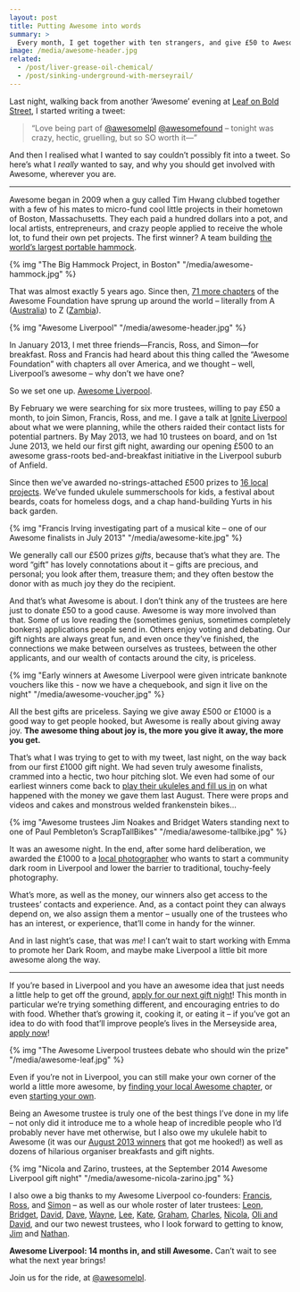 ```yaml
---
layout: post
title: Putting Awesome into words
summary: >
  Every month, I get together with ten strangers, and give £50 to Awesome projects all over Liverpool. Find out why…
image: /media/awesome-header.jpg
related:
  - /post/liver-grease-oil-chemical/
  - /post/sinking-underground-with-merseyrail/
---
```


Last night, walking back from another ‘Awesome’ evening at [Leaf on Bold Street](https://thisisleaf.co.uk), I started writing a tweet:

> “Love being part of [@awesomelpl](https://twitter.com/awesomelpl) [@awesomefound](https://twitter.com/awesomefound) – tonight was crazy, hectic, gruelling, but so SO worth it—”

And then I realised what I wanted to say couldn’t possibly fit into a tweet. So here’s what I *really* wanted to say, and why you should get involved with Awesome, wherever you are.

<hr class="stars">

Awesome began in 2009 when a guy called Tim Hwang clubbed together with a few of his mates to micro-fund cool little projects in their hometown of Boston, Massachusetts. They each paid a hundred dollars into a pot, and local artists, entrepreneurs, and crazy people applied to receive the whole lot, to fund their own pet projects. The first winner? A team building [the world’s largest portable hammock](https://www.facebook.com/pages/The-Big-Hammock-Project/132052126833401).

{% img "The Big Hammock Project, in Boston" "/media/awesome-hammock.jpg" %}

That was almost exactly 5 years ago. Since then, [71 more chapters](http://www.awesomefoundation.org) of the Awesome Foundation have sprung up around the world – literally from A ([Australia](http://www.awesomefoundation.org/en/chapters/sydney)) to Z ([Zambia](http://www.awesomefoundation.org/en/chapters/lusaka)).

{% img "Awesome Liverpool" "/media/awesome-header.jpg" %}

In January 2013, I met three friends—Francis, Ross, and Simon—for breakfast. Ross and Francis had heard about this thing called the “Awesome Foundation” with chapters all over America, and we thought – well, Liverpool’s awesome – why don’t we have one?

So we set one up. [Awesome Liverpool](http://awesomefoundation.org/en/chapters/liverpool/).

By February we were searching for six more trustees, willing to pay £50 a month, to join Simon, Francis, Ross, and me. I gave a talk at [Ignite Liverpool](http://igniteliverpool.com/2013/02/ignite-13-its-going-to-be-a-dream/) about what we were planning, while the others raided their contact lists for potential partners. By May 2013, we had 10 trustees on board, and on 1st June 2013, we held our first gift night, awarding our opening £500 to an awesome grass-roots bed-and-breakfast initiative in the Liverpool suburb of Anfield.

Since then we’ve awarded no-strings-attached £500 prizes to [16 local projects](http://www.awesomefoundation.org/en/chapters/liverpool/). We’ve funded ukulele summerschools for kids, a festival about beards, coats for homeless dogs, and a chap hand-building Yurts in his back garden.

{% img "Francis Irving investigating part of a musical kite – one of our Awesome finalists in July 2013" "/media/awesome-kite.jpg" %}

We generally call our £500 prizes *gifts*, because that’s what they are. The word “gift” has lovely connotations about it – gifts are precious, and personal; you look after them, treasure them; and they often bestow the donor with as much joy they do the recipient.

And that’s what Awesome is about. I don’t think any of the trustees are here just to donate £50 to a good cause. Awesome is way more involved than that. Some of us love reading the (sometimes genius, sometimes completely bonkers) applications people send in. Others enjoy voting and debating. Our gift nights are always great fun, and even once they’ve finished, the connections we make between ourselves as trustees, between the other applicants, and our wealth of contacts around the city, is priceless.

{% img "Early winners at Awesome Liverpool were given intricate banknote vouchers like this - now we have a chequebook, and sign it live on the night" "/media/awesome-voucher.jpg" %}

All the best gifts are priceless. Saying we give away £500 or £1000 is a good way to get people hooked, but Awesome is really about giving away joy. **The awesome thing about joy is, the more you give it away, the more you get.**

That’s what I was trying to get to with my tweet, last night, on the way back from our first £1000 gift night. We had seven truly awesome finalists, crammed into a hectic, two hour pitching slot. We even had some of our earliest winners come back to [play their ukuleles and fill us in](http://www.ukuleleclub.org.uk/blog/awesome-year-after) on what happened with the money we gave them last August. There were props and videos and cakes and monstrous welded frankenstein bikes…

{% img "Awesome trustees Jim Noakes and Bridget Waters standing next to one of Paul Pembleton’s ScrapTallBikes" "/media/awesome-tallbike.jpg" %}

It was an awesome night. In the end, after some hard deliberation, we awarded the £1000 to a [local photographer](https://twitter.com/GloryBoxUk) who wants to start a community dark room in Liverpool and lower the barrier to traditional, touchy-feely photography.

What’s more, as well as the money, our winners also get access to the trustees’ contacts and experience. And, as a contact point they can always depend on, we also assign them a mentor – usually one of the trustees who has an interest, or experience, that’ll come in handy for the winner.

And in last night’s case, that was *me*! I can’t wait to start working with Emma to promote her Dark Room, and maybe make Liverpool a little bit more awesome along the way.

<hr class="stars">

If you’re based in Liverpool and you have an awesome idea that just needs a little help to get off the ground, [apply for our next gift night](http://www.awesomefoundation.org/en/submissions/new?chapter=liverpool)! This month in particular we’re trying something different, and encouraging entries to do with food. Whether that’s growing it, cooking it, or eating it – if you’ve got an idea to do with food that’ll improve people’s lives in the Merseyside area, [apply now](http://www.awesomefoundation.org/en/submissions/new?chapter=liverpool)!

{% img "The Awesome Liverpool trustees debate who should win the prize" "/media/awesome-leaf.jpg" %}

Even if you’re not in Liverpool, you can still make your own corner of the world a little more awesome, by [finding your local Awesome chapter](http://www.awesomefoundation.org/en/chapters), or even [starting your own](http://www.awesomefoundation.org/en/about_us).

Being an Awesome trustee is truly one of the best things I’ve done in my life – not only did it introduce me to a whole heap of incredible people who I’d probably never have met otherwise, but I also owe my ukulele habit to Awesome (it was our [August 2013 winners](http://www.awesomefoundation.org/en/projects/21942-ukuloopeaz-summer-club) that got me hooked!) as well as dozens of hilarious organiser breakfasts and gift nights.

{% img "Nicola and Zarino, trustees, at the September 2014 Awesome Liverpool gift night" "/media/awesome-nicola-zarino.jpg" %}

I also owe a big thanks to my Awesome Liverpool co-founders: [Francis](http://www.flourish.org), [Ross](https://twitter.com/rossjones), and [Simon](https://twitter.com/SimonHolgate) – as well as our whole roster of later trustees: [Leon](http://www.instinctivecreations.com), [Bridget](https://twitter.com/words_and_page), [David](http://www.davidparrish.com/), [Dave](http://www.liverpoolorganicdirect.co.uk), [Wayne](http://breadmedia.co.uk), [Lee](http://redninja.co.uk), [Kate](http://www.wearestudiof.com/company/our-team.aspx), [Graham](https://thisisleaf.co.uk), [Charles](http://www.strategarisk.com), [Nicola](https://twitter.com/nicolawass1), [Oli and David](http://independent-liverpool.co.uk), and our two newest trustees, who I look forward to getting to know, [Jim](https://twitter.com/jimnoakes) and [Nathan](https://twitter.com/romeoshelf).

**Awesome Liverpool: 14 months in, and still Awesome.** Can’t wait to see what the next year brings!

Join us for the ride, at [@awesomelpl](https://twitter.com/awesomelpl). <!-- gratuitous comment to satisfy markdown parser -->
